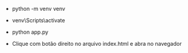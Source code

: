 

- python -m venv venv
- venv\Scripts\activate 
- python app.py

- Clique com botão direito no arquivo index.html e abra no navegador